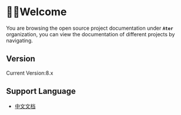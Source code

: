 # 🙋‍♂️Welcome

You are browsing the open source project documentation under **`Ater`** organization, you can view the documentation of different projects by navigating.

## Version

Current Version:8.x

## Support Language

- [中文文档](/zh/index.html)

